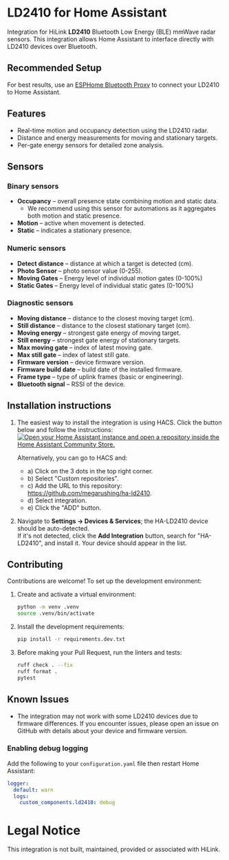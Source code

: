# LD2410 for Home Assistant

Integration for HiLink **LD2410** Bluetooth Low Energy (BLE) mmWave radar sensors.
This integration allows Home Assistant to interface directly with LD2410 devices over Bluetooth.

## Recommended Setup

For best results, use an [ESPHome Bluetooth Proxy](https://esphome.io/components/bluetooth_proxy.html) to connect your LD2410 to Home Assistant.

## Features
- Real-time motion and occupancy detection using the LD2410 radar.
- Distance and energy measurements for moving and stationary targets.
- Per-gate energy sensors for detailed zone analysis.

## Sensors
### Binary sensors
- **Occupancy** – overall presence state combining motion and static data.
  - We recommend using this sensor for automations as it aggregates both motion and static presence.
- **Motion** – active when movement is detected.
- **Static** – indicates a stationary presence.

### Numeric sensors
- **Detect distance** – distance at which a target is detected (cm).
- **Photo Sensor** – photo sensor value (0-255).
- **Moving Gates** – Energy level of individual motion gates (0-100%)
- **Static Gates** – Energy level of individual static gates (0-100%)

### Diagnostic sensors

- **Moving distance** – distance to the closest moving target (cm).
- **Still distance** – distance to the closest stationary target (cm).
- **Moving energy** – strongest gate energy of moving target.
- **Still energy** – strongest gate energy of stationary targets.
- **Max moving gate** – index of latest moving gate.
- **Max still gate** – index of latest still gate.
- **Firmware version** – device firmware version.
- **Firmware build date** – build date of the installed firmware.
- **Frame type** – type of uplink frames (basic or engineering).
- **Bluetooth signal** – RSSI of the device.

## Installation instructions
1. The easiest way to install the integration is using HACS. Click the button below and follow the instructions:  
   [![Open your Home Assistant instance and open a repository inside the Home Assistant Community Store.](https://my.home-assistant.io/badges/hacs_repository.svg)](https://my.home-assistant.io/redirect/hacs_repository/?owner=megarushing&repository=ha-ld2410)

   Alternatively, you can go to HACS and:
   - a) Click on the 3 dots in the top right corner.
   - b) Select "Custom repositories".
   - c) Add the URL to this repository: https://github.com/megarushing/ha-ld2410.
   - d) Select integration.
   - e) Click the "ADD" button.

2. Navigate to **Settings → Devices & Services**; the HA-LD2410 device should be auto-detected.  
   If it's not detected, click the **Add Integration** button, search for "HA-LD2410", and install it. Your device should appear in the list.

## Contributing
Contributions are welcome! To set up the development environment:

1. Create and activate a virtual environment:

   ```bash
   python -m venv .venv
   source .venv/bin/activate
   ```

2. Install the development requirements:

   ```bash
   pip install -r requirements.dev.txt
   ```

3. Before making your Pull Request, run the linters and tests:

   ```bash
   ruff check . --fix
   ruff format .
   pytest
   ```

## Known Issues
- The integration may not work with some LD2410 devices due to firmware differences. If you encounter issues, please open an issue on GitHub with details about your device and firmware version.

### Enabling debug logging
Add the following to your `configuration.yaml` file then restart Home Assistant:

```yaml
logger:
  default: warn
  logs:
    custom_components.ld2410: debug
```

# Legal Notice
This integration is not built, maintained, provided or associated with HiLink.


